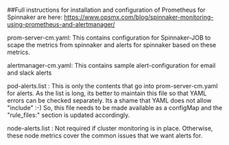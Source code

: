 ##Full instructions for installation and configuration of Prometheus for Spinnaker are here:
https://www.opsmx.com/blog/spinnaker-monitoring-using-prometheus-and-alertmanager/

prom-server-cm.yaml: This contains configuration for Spinnaker-JOB to scape the metrics from spinnaker and alerts for spinnaker based on these metrics.

alertmanager-cm.yaml: This contains sample alert-configuration for email and slack alerts

pod-alerts.list : This is only the contents that go into prom-server-cm.yaml for alerts. As the list is long, its better to maintain this file so that YAML errors can be checked separately. Its a shame that YAML does not allow "include" :-) So, this file needs to be made available as a configMap and the "rule_files:" section is updated accordingly.

node-alerts.list : Not required if cluster monitoring is in place. Otherwise, these node metrics cover the common issues that we want alerts for.

